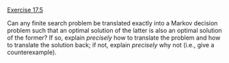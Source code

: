[Exercise 17.5](17-5/)

Can any finite search problem be translated exactly into a Markov
decision problem such that an optimal solution of the latter is also an
optimal solution of the former? If so, explain *precisely*
how to translate the problem and how to translate the solution back; if
not, explain *precisely* why not (i.e., give a
counterexample).
